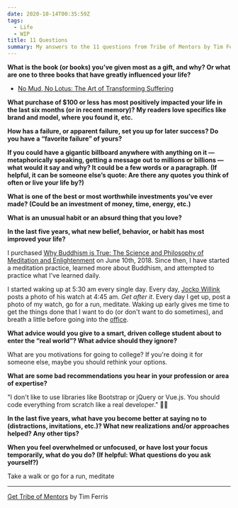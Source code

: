 ```yaml
---
date: 2020-10-14T00:35:59Z
tags:
  - Life
  - WIP
title: 11 Questions
summary: My answers to the 11 questions from Tribe of Mentors by Tim Ferris
---
```


**What is the book (or books) you’ve given most as a gift, and why? Or what are one to three books that have greatly influenced your life?**

- [No Mud, No Lotus: The Art of Transforming Suffering](https://www.amazon.com/gp/product/1937006859/ref=as_li_tl?ie=UTF8&camp=1789&creative=9325&creativeASIN=1937006859&linkCode=as2&tag=zacharyminner-20&linkId=8bf1454139b19d415fd4919a2042cd4e)

**What purchase of \$100 or less has most positively impacted your life in the last six months (or in recent memory)? My readers love specifics like brand and model, where you found it, etc.**

**How has a failure, or apparent failure, set you up for later success? Do you have a “favorite failure” of yours?**

**If you could have a gigantic billboard anywhere with anything on it — metaphorically speaking, getting a message out to millions or billions — what would it say and why? It could be a few words or a paragraph. (If helpful, it can be someone else’s quote: Are there any quotes you think of often or live your life by?)**

**What is one of the best or most worthwhile investments you’ve ever made? (Could be an investment of money, time, energy, etc.)**

**What is an unusual habit or an absurd thing that you love?**

**In the last five years, what new belief, behavior, or habit has most improved your life?**

I purchased [Why Buddhism is True: The Science and Philosophy of Meditation and Enlightenment](https://www.amazon.com/gp/product/1439195463/ref=as_li_tl?ie=UTF8&camp=1789&creative=9325&creativeASIN=1439195463&linkCode=as2&tag=zacharyminner-20&linkId=9b52aac35923f7e27951e0c0f2cdaf7b) on June 10th, 2018. Since then, I have started a meditation practice, learned more about Buddhism, and attempted to practice what I've learned daily.

I started waking up at 5:30 am every single day. Every day, [Jocko Willink](https://twitter.com/jockowillink) posts a photo of his watch at 4:45 am. _Get after it_. Every day I get up, post a photo of my watch, go for a run, meditate. Waking up early gives me time to get the things done that I want to do (or don't want to do sometimes), and breath a little before going into the [office](https://www.skycatchfire.com).

**What advice would you give to a smart, driven college student about to enter the “real world”? What advice should they ignore?**

What are you motivations for going to college? If you're doing it for someone else, maybe you should rethink your options.

**What are some bad recommendations you hear in your profession or area of expertise?**

"I don't like to use libraries like Bootstrap or jQuery or Vue.js. You should code everything from scratch like a real developer." 🤣🤣

**In the last five years, what have you become better at saying no to (distractions, invitations, etc.)? What new realizations and/or approaches helped? Any other tips?**

**When you feel overwhelmed or unfocused, or have lost your focus temporarily, what do you do? (If helpful: What questions do you ask yourself?)**

Take a walk or go for a run, meditate

---

[Get Tribe of Mentors](https://www.amazon.com/gp/product/1328994961/ref=as_li_tl?ie=UTF8&camp=1789&creative=9325&creativeASIN=1328994961&linkCode=as2&tag=zacharyminner-20&linkId=bc881266be8cad345580bc72ef61af90) by Tim Ferris
